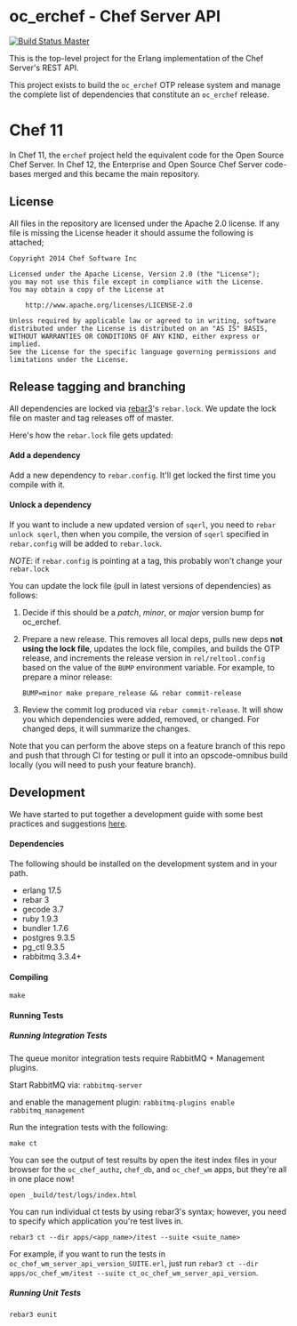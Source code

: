 oc_erchef - Chef Server API
===========================

[![Build Status Master](https://travis-ci.org/chef/oc_erchef.svg?branch=master)](https://travis-ci.org/chef/oc_erchef)

This is the top-level project for the Erlang implementation of the
Chef Server's REST API.

This project exists to build the `oc_erchef` OTP release system and
manage the complete list of dependencies that constitute an
`oc_erchef` release.

# Chef 11

In Chef 11, the `erchef` project held the equivalent code for the Open
Source Chef Server. In Chef 12, the Enterprise and Open Source Chef
Server code-bases merged and this became the main repository.

## License

All files in the repository are licensed under the Apache 2.0 license. If any
file is missing the License header it should assume the following is attached;

```
Copyright 2014 Chef Software Inc

Licensed under the Apache License, Version 2.0 (the "License");
you may not use this file except in compliance with the License.
You may obtain a copy of the License at

    http://www.apache.org/licenses/LICENSE-2.0

Unless required by applicable law or agreed to in writing, software
distributed under the License is distributed on an "AS IS" BASIS,
WITHOUT WARRANTIES OR CONDITIONS OF ANY KIND, either express or implied.
See the License for the specific language governing permissions and
limitations under the License.
```

Release tagging and branching
-----------------------------

All dependencies are locked via [rebar3](http://rebar3.org)'s `rebar.lock`.
We update the lock file on master and tag releases off of master.

Here's how the `rebar.lock` file gets updated:

#### Add a dependency

Add a new dependency to `rebar.config`. It'll get locked the first time
you compile with it.

#### Unlock a dependency

If you want to include a new updated version of `sqerl`, you need to
`rebar unlock sqerl`, then when you compile, the version of `sqerl`
specified in `rebar.config` will be added to `rebar.lock`.

*NOTE*: if `rebar.config` is pointing at a tag, this probably won't
change your `rebar.lock`

You can update the lock file (pull in latest versions of dependencies)
as follows:

1. Decide if this should be a _patch_, _minor_, or _major_ version
   bump for oc_erchef.

2. Prepare a new release. This removes all local deps, pulls new deps
   **not using the lock file**, updates the lock file, compiles, and
   builds the OTP release, and increments the release version in
   `rel/reltool.config` based on the value of the `BUMP` environment
   variable. For example, to prepare a minor release:
   ```
   BUMP=minor make prepare_release && rebar commit-release
   ```
3. Review the commit log produced via `rebar commit-release`. It will
   show you which dependencies were added, removed, or changed. For
   changed deps, it will summarize the changes.

Note that you can perform the above steps on a feature branch of this
repo and push that through CI for testing or pull it into an
opscode-omnibus build locally (you will need to push your feature
branch).

Development
-----------

We have started to put together a development guide with some best
practices and suggestions
[here](https://github.com/chef/oc_erchef/blob/master/DEVELOPMENT_GUIDE.md).

#### Dependencies

The following should be installed on the development system and in your path.

+ erlang   17.5
+ rebar    3
+ gecode   3.7
+ ruby     1.9.3
+ bundler  1.7.6
+ postgres 9.3.5
+ pg_ctl   9.3.5
+ rabbitmq 3.3.4+

#### Compiling

```
make
```

#### Running Tests

##### Running Integration Tests
The queue monitor integration tests require RabbitMQ + Management plugins.

Start RabbitMQ via:
`rabbitmq-server`

and enable the management plugin:
`rabbitmq-plugins enable rabbitmq_management`


Run the integration tests with the following:

`make ct`

You can see the output of test results by open the itest index files
in your browser for the `oc_chef_authz`, `chef_db`, and `oc_chef_wm`
apps, but they're all in one place now!

`open _build/test/logs/index.html`

You can run individual ct tests by using rebar3's syntax; however, you
need to specify which application you're test lives in.

`rebar3 ct --dir apps/<app_name>/itest --suite <suite_name>`

For example, if you want to run the tests in
`oc_chef_wm_server_api_version_SUITE.erl`, just run `rebar3 ct --dir
apps/oc_chef_wm/itest --suite ct_oc_chef_wm_server_api_version`.

##### Running Unit Tests

`rebar3 eunit`
